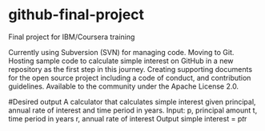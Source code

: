 # github-final-project
Final project for IBM/Coursera training

Currently using Subversion (SVN) for managing code. 
Moving  to Git. 
Hosting sample code to calculate simple interest on GitHub in a new repository as the first step in this journey. 
Creating supporting documents for the open source project including a code of conduct, and contribution guidelines. 
Available to the community under the Apache License 2.0.

#Desired output
A calculator that calculates simple interest given principal, annual rate of interest and time period in years.
Input:
   p, principal amount
   t, time period in years
   r, annual rate of interest
Output
   simple interest = p*t*r
